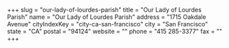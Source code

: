 +++
slug = "our-lady-of-lourdes-parish"
title = "Our Lady of Lourdes Parish"
name = "Our Lady of Lourdes Parish"
address = "1715 Oakdale Avenue"
cityIndexKey = "city-ca-san-francisco"
city = "San Francisco"
state = "CA"
postal = "94124"
website = ""
phone = "415 285-3377"
fax = ""
+++
